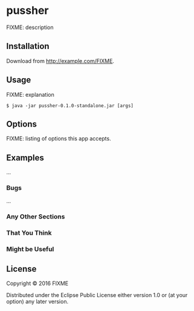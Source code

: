 # pussher

FIXME: description

## Installation

Download from http://example.com/FIXME.

## Usage

FIXME: explanation

    $ java -jar pussher-0.1.0-standalone.jar [args]

## Options

FIXME: listing of options this app accepts.

## Examples

...

### Bugs

...

### Any Other Sections
### That You Think
### Might be Useful

## License

Copyright © 2016 FIXME

Distributed under the Eclipse Public License either version 1.0 or (at
your option) any later version.
